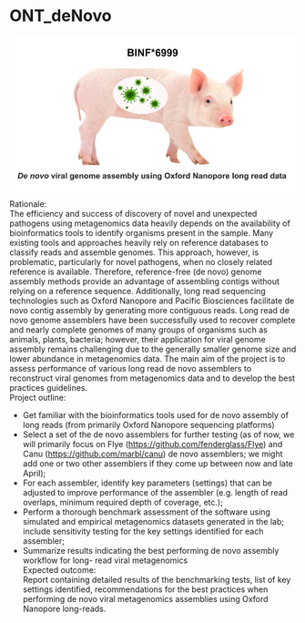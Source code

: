 # ONT_deNovo
![BINF6999 piglet](binf-6999.jpg)  
Rationale:  
The efficiency and success of discovery of novel and unexpected pathogens using metagenomics
data heavily depends on the availability of bioinformatics tools to identify organisms present in
the sample. Many existing tools and approaches heavily rely on reference databases to classify
reads and assemble genomes. This approach, however, is problematic, particularly for novel
pathogens, when no closely related reference is available. Therefore, reference-free (de novo)
genome assembly methods provide an advantage of assembling contigs without relying on a
reference sequence. Additionally, long read sequencing technologies such as Oxford Nanopore
and Pacific Biosciences facilitate de novo contig assembly by generating more contiguous reads.
Long read de novo genome assemblers have been successfully used to recover complete and
nearly complete genomes of many groups of organisms such as animals, plants, bacteria;
however, their application for viral genome assembly remains challenging due to the generally
smaller genome size and lower abundance in metagenomics data. The main aim of the project
is to assess performance of various long read de novo assemblers to reconstruct viral
genomes from metagenomics data and to develop the best practices guidelines.  
Project outline:  
- Get familiar with the bioinformatics tools used for de novo assembly of long reads (from
primarily Oxford Nanopore sequencing platforms)  
- Select a set of the de novo assemblers for further testing (as of now, we will primarily
focus on Flye (https://github.com/fenderglass/Flye) and Canu
(https://github.com/marbl/canu) de novo assemblers; we might add one or two other
assemblers if they come up between now and late April);  
- For each assembler, identify key parameters (settings) that can be adjusted to improve
performance of the assembler (e.g. length of read overlaps, minimum required depth of
coverage, etc.);  
- Perform a thorough benchmark assessment of the software using simulated and empirical
metagenomics datasets generated in the lab; include sensitivity testing for the key settings
identified for each assembler;  
- Summarize results indicating the best performing de novo assembly workflow for long-
read viral metagenomics  
Expected outcome:  
Report containing detailed results of the benchmarking tests, list of key settings identified,
recommendations for the best practices when performing de novo viral metagenomics assemblies
using Oxford Nanopore long-reads.  
